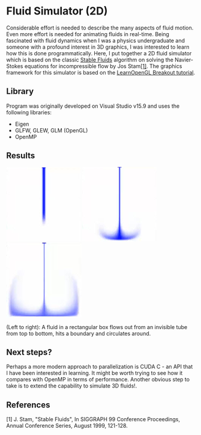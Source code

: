 # Fluid Simulator (2D)

Considerable effort is needed to describe the many aspects of fluid motion.
Even more effort is needed for animating fluids in real-time. Being fascinated with fluid dynamics when I was a physics undergraduate and someone with a profound interest in 3D graphics, I was interested to learn how this is done programmatically. Here, I put together a 2D fluid simulator which is based on the classic [Stable Fluids](https://d2f99xq7vri1nk.cloudfront.net/legacy_app_files/pdf/ns.pdf)
algorithm on solving the Navier-Stokes equations for incompressible flow by Jos Stam[[1]](#1).
The graphics framework for this simulator is based on the [LearnOpenGL Breakout tutorial](https://learnopengl.com/In-Practice/2D-Game/Breakout).

## Library
Program was originally developed on Visual Studio v15.9 and uses the following libraries:
* Eigen
* GLFW, GLEW, GLM (OpenGL)
* OpenMP 

## Results
![](web/f1.jpg)
![](web/f2.jpg)
![](web/f3.jpg)

(Left to right): A fluid in a rectangular box flows out from an invisible tube from top to bottom, hits a boundary and circulates around. 

## Next steps?
Perhaps a more modern approach to parallelization is CUDA C - an API that I have been interested in learning. It might be worth trying to see how it compares with OpenMP in terms of performance. Another obvious step to take is to extend the capability to simulate 3D fluids!.

## References
<a id="1">[1]</a>
J. Stam, "Stable Fluids", In SIGGRAPH 99 Conference Proceedings, Annual Conference Series, August 1999, 121-128.
